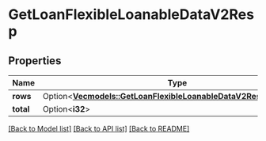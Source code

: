 # GetLoanFlexibleLoanableDataV2Resp

## Properties

Name | Type | Description | Notes
------------ | ------------- | ------------- | -------------
**rows** | Option<[**Vec<models::GetLoanFlexibleLoanableDataV2RespRowsInner>**](GetLoanFlexibleLoanableDataV2Resp_rows_inner.md)> |  | [optional]
**total** | Option<**i32**> |  | [optional]

[[Back to Model list]](../README.md#documentation-for-models) [[Back to API list]](../README.md#documentation-for-api-endpoints) [[Back to README]](../README.md)


